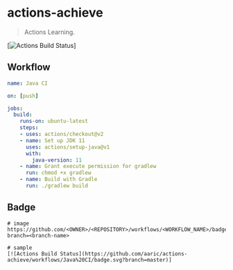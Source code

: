 # actions-achieve

> Actions Learning.

[![Actions Build Status](https://github.com/aaric/actions-achieve/workflows/Java%20CI/badge.svg?branch=master)]

## Workflow

```yaml
name: Java CI

on: [push]

jobs:
  build:
    runs-on: ubuntu-latest
    steps:
    - uses: actions/checkout@v2
    - name: Set up JDK 11
      uses: actions/setup-java@v1
      with:
        java-version: 11
    - name: Grant execute permission for gradlew
      run: chmod +x gradlew
    - name: Build with Gradle
      run: ./gradlew build

```

## Badge

```text
# image
https://github.com/<OWNER>/<REPOSITORY>/workflows/<WORKFLOW_NAME>/badge.svg?branch=<branch-name>

# sample
[![Actions Build Status](https://github.com/aaric/actions-achieve/workflows/Java%20CI/badge.svg?branch=master)]
```
